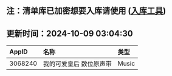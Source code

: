## 注：清单库已加密想要入库请使用 ([入库工具](https://github.com/BlankTMing/ManifestAutoUpdate/releases))

## 更新时间：2024-10-09 03:04:30
| AppID | 名称 | 类型  |
| :-------------------- | :----------------------------- | :----------- |
| 3068240 | 我的可爱皇后 数位原声带| Music |
